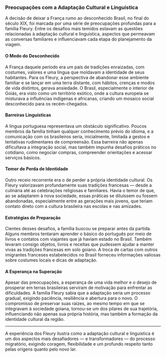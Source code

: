 ### Preocupações com a Adaptação Cultural e Linguística

A decisão de deixar a França rumo ao desconhecido Brasil, no final do século XIX, foi marcada por uma série de preocupações profundas para a família Fleury. Entre os desafios mais temidos estavam as questões relacionadas à adaptação cultural e linguística, aspectos que permeavam as conversas familiares e influenciavam cada etapa do planejamento da viagem.

#### O Medo do Desconhecido

A França daquele período era um país de tradições enraizadas, com costumes, valores e uma língua que moldavam a identidade de seus habitantes. Para os Fleury, a perspectiva de abandonar esse ambiente familiar e se lançar em uma terra distante, com hábitos, crenças e modos de vida distintos, gerava ansiedade. O Brasil, especialmente o interior de Goiás, era visto como um território exótico, onde a cultura europeia se misturava a influências indígenas e africanas, criando um mosaico social desconhecido para os recém-chegados.

#### Barreiras Linguísticas

A língua portuguesa representava um obstáculo significativo. Poucos membros da família tinham qualquer conhecimento prévio do idioma, e a comunicação com os brasileiros seria, inicialmente, limitada a gestos e tentativas rudimentares de compreensão. Essa barreira não apenas dificultava a integração social, mas também impunha desafios práticos no cotidiano, como negociar compras, compreender orientações e acessar serviços básicos.

#### Temor de Perda de Identidade

Outro receio recorrente era o de perder a própria identidade cultural. Os Fleury valorizavam profundamente suas tradições francesas — desde a culinária até as celebrações religiosas e familiares. Havia o temor de que, ao se adaptarem à nova sociedade, essas práticas se diluíssem ou fossem abandonadas, especialmente entre as gerações mais jovens, que teriam contato direto com a cultura brasileira nas escolas e nas amizades.

#### Estratégias de Preparação

Cientes desses desafios, a família buscou se preparar antes da partida. Alguns membros tentaram aprender o básico do português por meio de livros e contatos com viajantes que já haviam estado no Brasil. Também levaram consigo objetos, livros e receitas que pudessem ajudar a manter vivas as tradições francesas em solo goiano. A troca de cartas com outros imigrantes franceses estabelecidos no Brasil forneceu informações valiosas sobre costumes locais e dicas de adaptação.

#### A Esperança na Superação

Apesar das preocupações, a esperança de uma vida melhor e o desejo de prosperar em terras brasileiras serviram de motivação para enfrentar as dificuldades. A família Fleury sabia que a adaptação seria um processo gradual, exigindo paciência, resiliência e abertura para o novo. O compromisso de preservar suas raízes, ao mesmo tempo em que se integravam à sociedade goiana, tornou-se um dos pilares de sua trajetória, influenciando não apenas sua própria história, mas também a formação da identidade cultural da região.

---

A experiência dos Fleury ilustra como a adaptação cultural e linguística é um dos aspectos mais desafiadores — e transformadores — do processo migratório, exigindo coragem, flexibilidade e um profundo respeito tanto pelas origens quanto pelo novo lar.